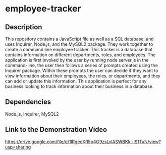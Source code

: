 # employee-tracker

## Description
This repository contains a JavaScript file as well as a SQL database, and uses Inquirer, Node.js, and the MySQL2 package. They work together to create a command line employee tracker. This tracker is a database that contains information on different departments, roles, and employees. The application is first invoked by the user by running node server.js in the command-line, the user then follows a series of prompts created using the Inquirer package. Within these prompts the user can decide if they want to view information about their employees, the roles, or departments, and they can add or update this information. This application is perfect for any business looking to track information about their business in a database. 

## Dependencies

Node.js, Inquirer, MySQL2

## Link to the Demonstration Video

https://drive.google.com/file/d/1lRgecXfl5p4O9zsLvlASWBKkI-lS1TuN/view?usp=sharing